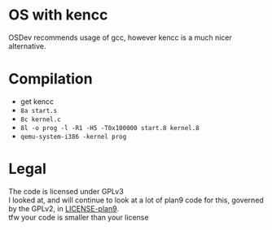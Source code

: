 # OS with kencc
OSDev recommends usage of gcc, however kencc is a much nicer alternative.

# Compilation
* get kencc
* `8a start.s`
* `8c kernel.c`
* `8l -o prog -l -R1 -H5 -T0x100000 start.8 kernel.8`
* `qemu-system-i386 -kernel prog`

# Legal
The code is licensed under GPLv3  
I looked at, and will continue to look at a lot of plan9 code for this, governed by the GPLv2, in [LICENSE-plan9](LICENSE-plan9).  
tfw your code is smaller than your license
